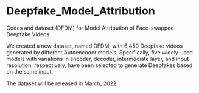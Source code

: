 # Deepfake_Model_Attribution
Codes and dataset (DFDM) for Model Attribution of Face-swapped Deepfake Videos 


We created a new dataset, named DFDM, with 6,450 Deepfake videos generated by different Autoencoder models. Specifically, five widely-used models with variations in encoder, decoder, intermediate layer, and input resolution, respectively, have been selected to generate Deepfakes based on the same input. 

The dataset will be released in March, 2022.
